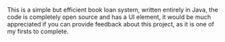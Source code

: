 This is a simple but efficient book loan system, written entirely in Java, the code is completely open source and has a UI element, it would be much appreciated if you can provide feedback about this project, as it is one of my firsts to complete.
